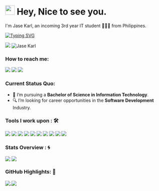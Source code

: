 <h1><img src="[[https://slackmojis.com/emojis/3643-cool-doge/](https://slackmojis.com/emojis/3643-cool-doge/download)](https://github.com/nuebejase/nuebejase/blob/main/cool-doge.gif)" width="30"/> Hey, Nice to see you.</h1>

I'm Jase Karl, an incoming 3rd year IT student 👨🏻‍💻 from Philippines. 

[![Typing SVG](https://readme-typing-svg.herokuapp.com?color=%2349F707&lines=I'm+Jase+Karl+21+years+old;a+student+who's+driven+by+curiosity+and+passion+for+tech)](https://git.io/typing-svg)

[![](https://img.shields.io/badge/Gmail-jasekarlzerrudo@gmail.com-red)](mailto:jasekarlzerrudo@gmail.com)
 <img src="https://komarev.com/ghpvc/?username=your-github-nuebejase&style=flat-square" alt="Jase Karl" /> 

### How to reach me: 
<a href="mailto: jasekarlzerrudo@gmail.com">
<img src="https://img.shields.io/badge/-jasekarlzerrudo%40gmail.com-7B83EB?&style=for-the-badge&logo=Microsoft-outlook&logoColor=white" ></a>  <a  href="https://www.instagram.com/nuebejase/">   <img src="https://img.shields.io/badge/@nuebejase-%23E4405F.svg?&style=for-the-badge&logo=instagram&logoColor=white"></a></a> <a href="https://x.com/nuebejase">
  <img src="https://img.shields.io/badge/@nuebejase-1DA1F2.svg?&style=for-the-badge&logo=x&logoColor=white">
</a>


### Current Status Quo:

- 💼 I’m pursuing a <strong>Bachelor of Science in Information Technology</strong>.
- 🔍 I’m looking for career opportunities in the <strong>Software Development</strong> Industry.


### Tools I work upon : 🛠

<img src="https://img.shields.io/badge/html5-%23E34F26.svg?style=for-the-badge&logo=html5&logoColor=white">   <img src="https://img.shields.io/badge/javascript%20-%23323330.svg?&style=for-the-badge&logo=javascript&logoColor=%23F7DF1E"> <img src="https://img.shields.io/badge/PHP%20-%23777BB4.svg?&style=for-the-badge&logo=php&logoColor=white">   <img src="https://img.shields.io/badge/react-%2320232a.svg?style=for-the-badge&logo=react&logoColor=%2361DAFB"> <img src="https://img.shields.io/badge/node.js%20-%23008CC1.svg?&style=for-the-badge&logo=node.js&logoColor=white"> <img src="https://img.shields.io/badge/mongodb%20-%2347A248svg?&style=for-the-badge&logo=mongodb&logoColor=white"> <img src="https://img.shields.io/badge/git%20-%23F05032.svg?&style=for-the-badge&logo=git&logoColor=white"/> <img src="http://img.shields.io/badge/-VS%20Code-000000?style=for-the-badge&logo=Visual-studio-code&logoColor=blue"> <img src="https://img.shields.io/badge/Canva-%2300C4CC.svg?style=for-the-badge&logo=Canva&logoColor=white"> <img src="https://img.shields.io/badge/figma-%23F24E1E.svg?style=for-the-badge&logo=figma&logoColor=white"> 

### Stats Overview : :cyclone:
<img align="center" src="https://github-readme-stats.vercel.app/api?username=nuebejase&show_icons=true&count_private=true&hide=stars&include_all_commits=false&theme=material-palenight" />
<img align="center" src="https://github-profile-trophy.vercel.app/?username=nuebejase&theme=dracula&no-bg=true&row=1"/>


### GitHub Highlights: :blossom:
<a href="">
  <img align="center" src="https://github-readme-stats.vercel.app/api/top-langs/?username=nuebejase&langs_count=8&layout=compact&theme=material-palenight&hide=html,Tcl" />
</a>
<a href="">
  <img align="center" src="https://github-readme-streak-stats.herokuapp.com/?user=nuebejase&theme=material-palenight"/>
</a>




